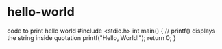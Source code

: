 # hello-world
code to print hello world
#include <stdio.h>
int main() {
   // printf() displays the string inside quotation
   printf("Hello, World!");
   return 0;
}
